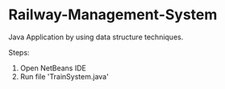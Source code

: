 ﻿# Railway-Management-System
Java Application by using data structure techniques.

Steps:
  1. Open NetBeans IDE
  2. Run file 'TrainSystem.java'
